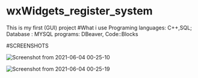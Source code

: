 # wxWidgets_register_system
 This is my first (GUI) project
 #What i use
  Programing languages: C++,SQL;
 	Database : MYSQL
  programs: DBeaver, Code::Blocks

#SCREENSHOTS

![Screenshot from 2021-06-04 00-25-10](https://user-images.githubusercontent.com/40718112/120719930-6eb9af00-c4cb-11eb-8097-6c0db80fd944.png)



![Screenshot from 2021-06-04 00-25-19](https://user-images.githubusercontent.com/40718112/120719937-724d3600-c4cb-11eb-80b8-bf6ea8a8df1e.png)
